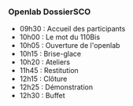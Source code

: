 ### Openlab DossierSCO

- 09h30 : Accueil des participants
- 10h00 : Le mot du 110Bis
- 10h05 : Ouverture de l'openlab
- 10h15 : Brise-glace
- 10h20 : Ateliers
- 11h45 : Restitution
- 12h15 : Clôture
- 12h25 : Démonstration
- 12h30 : Buffet
